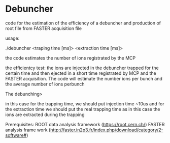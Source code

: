 # Debuncher
code for the estimation of the efficiency of a debuncher and production of root file from FASTER acquisition file

usage:

./debuncher <filename> <traping time [ms]> <extraction time [ms]>

the code estimates the number of ions registrated by the MCP

the efficientcy test:
the ions are injected in the debuncher trapped for the certain time and then ejected in a short time registrated by MCP and the FASTER acquisition. The code will estimate the number ions per bunch and the average number of ions perbunch

The debunching>

in this case for the trapping time, we should put injection time ~10us and for the extraction time we should put the real trapping time as in this case the ions are extracted during the trapping 

Prerequisites:
ROOT data analysis framework (https://root.cern.ch/)
FASTER analysis frame work (http://faster.in2p3.fr/index.php/download/category/2-software#)
